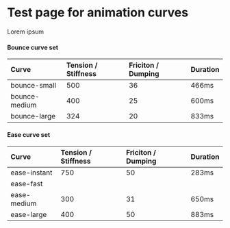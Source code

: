 # Test page for animation curves

Lorem ipsum

#### Bounce curve set

| Curve | Tension / Stiffness | Friciton / Dumping | Duration |
| :--- | :--- | :--- | :--- |
| bounce-small | 500 | 36 | 466ms |
| bounce-medium | 400 | 25 | 600ms |
| bounce-large | 324 | 20 | 833ms |

#### Ease curve set

| Curve | Tension / Stiffness | Friciton / Dumping | Duration |
| :--- | :--- | :--- | :--- |
| ease-instant | 750 | 50 | 283ms |
| ease-fast |  |  |  |
| ease-medium | 300 | 31 | 650ms |
| ease-large | 400 | 50 | 883ms |



